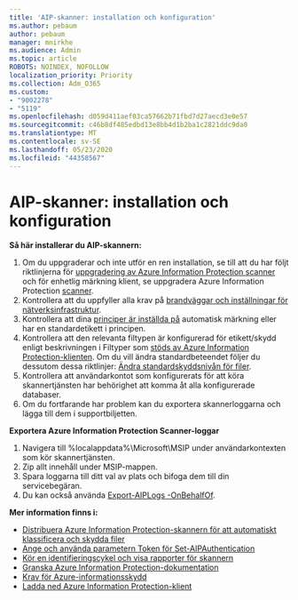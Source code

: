 ```yaml
---
title: 'AIP-skanner: installation och konfiguration'
ms.author: pebaum
author: pebaum
manager: mnirkhe
ms.audience: Admin
ms.topic: article
ROBOTS: NOINDEX, NOFOLLOW
localization_priority: Priority
ms.collection: Adm_O365
ms.custom:
- "9002278"
- "5119"
ms.openlocfilehash: d059d411aef03ca57662b71fbd7d27aecd3e0e57
ms.sourcegitcommit: c46b8df485edbd13e8bb4d1b2ba1c2821ddc9da0
ms.translationtype: MT
ms.contentlocale: sv-SE
ms.lasthandoff: 05/23/2020
ms.locfileid: "44358567"
---
```

# <a name="aip-scanner-installation-and-configuration"></a>AIP-skanner: installation och konfiguration

**Så här installerar du AIP-skannern:**

1. Om du uppgraderar och inte utför en ren installation, se till att du har följt riktlinjerna för [uppgradering av Azure Information Protection scanner](https://docs.microsoft.com/azure/information-protection/rms-client/client-admin-guide#upgrading-the-azure-information-protection-scanner) och för enhetlig märkning klient, se uppgradera Azure Information Protection [scanner](https://docs.microsoft.com/azure/information-protection/rms-client/clientv2-admin-guide#upgrading-the-azure-information-protection-scanner).
2. Kontrollera att du uppfyller alla krav på [brandväggar och inställningar för nätverksinfrastruktur](https://docs.microsoft.com/azure/information-protection/requirements#firewalls-and-network-infrastructure).
3. Kontrollera att dina [principer är inställda på](https://docs.microsoft.com/azure/information-protection/configure-policy) automatisk märkning eller har en standardetikett i principen.
4. Kontrollera att den relevanta filtypen är konfigurerad för etikett/skydd enligt beskrivningen i Filtyper som [stöds av Azure Information Protection-klienten](https://docs.microsoft.com/azure/information-protection/rms-client/client-admin-guide-file-types#supported-file-types-for-classification-and-protection). Om du vill ändra standardbeteendet följer du dessutom dessa riktlinjer: [Ändra standardskyddsnivån för filer](https://docs.microsoft.com/azure/information-protection/rms-client/client-admin-guide-file-types#changing-the-default-protection-level-of-files).
5. Kontrollera att användarkontot som konfigurerats för att köra skannertjänsten har behörighet att komma åt alla konfigurerade databaser.
6. Om du fortfarande har problem kan du exportera skannerloggarna och lägga till dem i supportbiljetten.

**Exportera Azure Information Protection Scanner-loggar**

1. Navigera till %localappdata%\Microsoft\MSIP under användarkontexten som kör skannertjänsten.
2. Zip allt innehåll under MSIP-mappen.
3. Spara loggarna till ditt val av plats och bifoga dem till din servicebegäran.
4. Du kan också använda [Export-AIPLogs -OnBehalfOf](https://docs.microsoft.com/powershell/module/azureinformationprotection/export-aiplogs?view=azureipps).

**Mer information finns i:**
- [Distribuera Azure Information Protection-skannern för att automatiskt klassificera och skydda filer](https://docs.microsoft.com/azure/information-protection/deploy-aip-scanner)
- [Ange och använda parametern Token för Set-AIPAuthentication](https://docs.microsoft.com/azure/information-protection/rms-client/client-admin-guide-powershell#specify-and-use-the-token-parameter-for-set-aipauthentication)
- [Kör en identifieringscykel och visa rapporter för skannern](https://docs.microsoft.com/azure/information-protection/deploy-aip-scanner#run-a-discovery-cycle-and-view-reports-for-the-scanner)
- [Granska Azure Information Protection-dokumentation](https://docs.microsoft.com/azure/information-protection/what-is-information-protection)
- [Krav för Azure-informationsskydd](https://docs.microsoft.com/azure/information-protection/get-started/requirements)
- [Ladda ned Azure Information Protection-klient](https://www.microsoft.com/download/details.aspx?id=53018)
